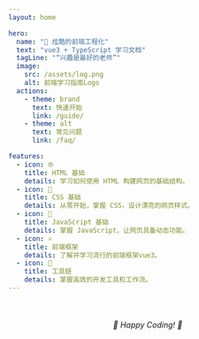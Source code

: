 ```yaml
---
layout: home

hero:
  name: "🚀 炫酷的前端工程化"
  text: "vue3 + TypeScript 学习文档"
  tagLine: "“兴趣是最好的老师”"
  image:
    src: /assets/log.png
    alt: 前端学习指南Logo
  actions:
    - theme: brand
      text: 快速开始
      link: /guide/
    - theme: alt
      text: 常见问题
      link: /faq/

features:
  - icon: 🌐
    title: HTML 基础
    details: 学习如何使用 HTML 构建网页的基础结构。
  - icon: 🎨
    title: CSS 基础
    details: 从零开始，掌握 CSS，设计漂亮的网页样式。
  - icon: 📜
    title: JavaScript 基础
    details: 掌握 JavaScript，让网页具备动态功能。
  - icon: ⚛️
    title: 前端框架
    details: 了解并学习流行的前端框架vue3。
  - icon: 🔧
    title: 工具链
    details: 掌握高效的开发工具和工作流。
---
```


<div style="text-align: center; margin-top: 50px;">
  <em>🚀 Happy Coding! 🚀</em>
</div>
